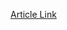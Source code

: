 [Article Link](https://www.fhs.hr/www.mobilnost.hr/hr/sadrzaj/programi/mreze-i-inicijative/euroguidance)


